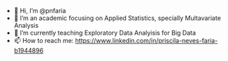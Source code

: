 - 👋 Hi, I’m @pnfaria
- 👀 I’m an academic focusing on Applied Statistics, specially Multavariate Analysis
- 🌱 I’m currently teaching Exploratory Data Analyisis for Big Data
- 📫 How to reach me: https://www.linkedin.com/in/priscila-neves-faria-b1944896

<!---
pnfaria/pnfaria is a ✨ special ✨ repository because its `README.md` (this file) appears on your GitHub profile.
You can click the Preview link to take a look at your changes.
--->
